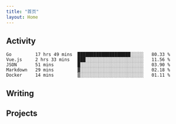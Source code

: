 ```yaml
---
title: "首页"
layout: Home
---
```


## Activity
<!--START_SECTION:waka-->
```text
Go         17 hrs 49 mins  ████████████████████░░░░░   80.33 % 
Vue.js     2 hrs 33 mins   ███░░░░░░░░░░░░░░░░░░░░░░   11.56 % 
JSON       51 mins         █░░░░░░░░░░░░░░░░░░░░░░░░   03.90 % 
Markdown   29 mins         ▓░░░░░░░░░░░░░░░░░░░░░░░░   02.18 % 
Docker     14 mins         ▒░░░░░░░░░░░░░░░░░░░░░░░░   01.11 % 
```
<!--END_SECTION:waka-->

## Writing
<PindedPosts />

## Projects
<Projects />
